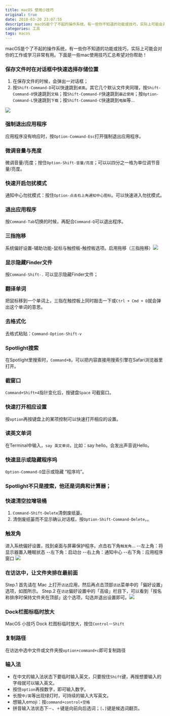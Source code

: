 ```yaml
---
title: macOS 使用小技巧
original: true
date: 2018-03-20 23:07:55
description: macOS是个了不起的操作系统，有一些你不知道的功能或技巧，实际上可能会对你的工作或学习非常有用。
categories: 工具
tags: macos
---
```

macOS是个了不起的操作系统，有一些你不知道的功能或技巧，实际上可能会对你的工作或学习非常有用。下面是一些mac使用技巧汇总希望对你帮助！

### 保存文件时在对话框中快速选择存储位置

1. 在保存文件的时候，会弹出一对话框；
2. 按`Shift-Command-D`可以快速跳到`桌面`。其它几个默认文件夹同理，按`Shift-Command-O`快速跳到`文稿`；按`Shift-Command-F`快速跳到`最近使用`；按`Option-Command-L`快速跳到`下载`；按`Shift-Command-C`快速跳到`电脑`等...
<!-- more -->
![ ](/images/macos-tips-03.png)

### 强制退出应用程序

应用程序没有响应时，按`Option-Command-Esc`打开强制退出应用程序。

### 微调音量与亮度

微调音量/亮度；按住`Option-Shift-音量/亮度`；可以以四分之一格为单位调节音量/亮度。

### 快速开启勿扰模式

通知中心勿扰模式：按住`Option-点击右上角通知中心图标`。可以快速进入勿扰模式。

### 退出应用程序

按`Command-Tab`切换的时候，再配合`Command-Q`可以退出程序。

### 三指拖移

系统偏好设置-辅助功能-鼠标与触控板-触控板选项。启用拖移（三指拖移）![ ](/images/macos-tips-01.png)

### 显示隐藏Finder文件

按`Command-Shift-.` 可以显示隐藏Finder文件；

### 翻译单词

把鼠标移到一个单词上，三指在触控板上同时敲击一下或`Ctrl + Cmd + D`就会弹出这个单词的意思。

### 去格式化

去格式粘贴：`Command-Option-Shift-v`

### Spotlight搜索

在Spotlight里搜索时，`Command+B`，可以把内容直接用搜索引擎在Safari浏览器里打开。

### 截窗口

`Command+Shift+4`指针变化后，按键盘`Space` 可截窗口。

### 快速打开相应设置

按`option`再按键盘上的某项控制可以快速打开相应的设置。

### 读英文单词

在Terminal中输入，`say 英文单词`，比如：say hello。会发出声音说Hello。

### 快速显示或隐藏程序坞

`Option-Command-D`显示或隐藏 “程序坞”。

### Spotlight不只是搜索，他还是词典和计算器；

### 快速清空拉增圾桶

1. `Command-Shift-Delete`清倒废纸篓。
2. 清倒废纸篓而不显示确认对话框，按`Option-Shift-Command-Delete`，。

### 触发角

进入系统偏好设置，找到桌面与屏幕保护程序。点击右下角`触发角`...
--左上角：将显示器置入睡眠状态
--左下角：启动台
--右上角：通知中心
--右下角：应用程序窗口
![ ](/images/macos-tips-02.png)

### 在访达中，让文件夹排在最前面

Step.1 首先请在 Mac 上打开`访达`应用，然后再点击顶部`访达`菜单中的「偏好设置」选项，如图所示。
Step.2 在`访达`偏好设置中的「高级」栏目下，可以看到「按名称排序时保持文件夹在顶部」这个选项，勾选并退出设置即可。![ ](/images/macos-tips-04.png)

### Dock栏图标临时放大

MacOS 小技巧 Dock 栏图标临时放大，按住`Control`－`Shift`

### 复制路径

在访达中选中文件或文件夹按`option+command+c`即可复制路径

### 输入法

- 在中文的输入法状态下要临时输入英文，只要按住`Shift`键，再按想要输入的字母就可以输入英文。
- 按住`option`再按数字，即可输入数字。
- 长按`中/英`等出现绿灯时，可持续的输入大写英文。
- 想输入emoji：按`command+control+空格`
- 拼音输入法状态下`－`、`＋`键是向前向后选词；`[`、`]`键是候选词翻页。